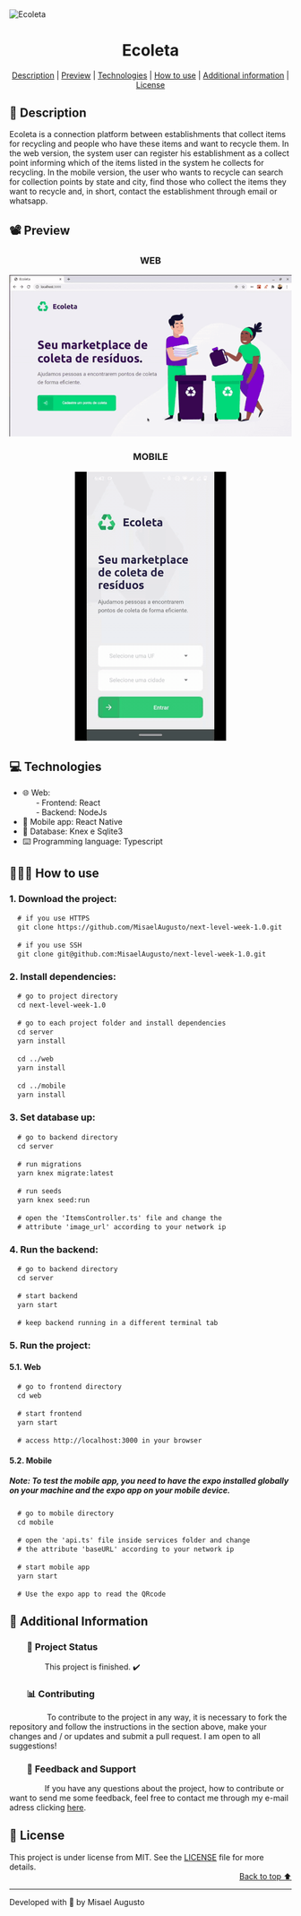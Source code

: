 <img id="cover" align="center" src="https://ik.imagekit.io/ocq8ayf2ug/ecoleta-cover_W6reugnPO.png" alt="Ecoleta" />

<h1 id="title" align="center">Ecoleta</h1>

<div align="center">
  <a href="#description">Description</a> |
  <a href="#preview">Preview</a> |
  <a href="#technologies">Technologies</a> |
  <a href="#how-to-use">How to use</a> |
  <a href="#info">Additional information</a> |
  <a href="#license">License</a>
</div>

<h2 id="description">📑️ Description</h2>
<p>
  Ecoleta is a connection platform between establishments that collect items for recycling and people who have these items and want to recycle them. In the web version, the system user can register his establishment as a collect point informing which of the items listed in the system he collects for recycling. In the mobile version, the user who wants to recycle can search for collection points by state and city, find those who collect the items they want to recycle and, in short, contact the establishment through email or whatsapp.
</p>

<h2 id="preview">📽️ Preview</h2>

<h3 align="center">WEB</h3>

<div align="center">
  <img src="./web/src/assets/preview.gif" alt="Ecoleta web"/>
</div>

<h3 align="center">MOBILE</h3>

<div align="center">
  <img src="./mobile/src/assets/preview.gif" alt="Ecoleta mobile"/>
</div>

<h2 id="technologies">💻️ Technologies</h2>
<ul>
  <li>🌐️ Web:</li>
  <div>&nbsp;&nbsp;&nbsp;&nbsp;&nbsp;&nbsp;- Frontend: React</li></div>
  <div>&nbsp;&nbsp;&nbsp;&nbsp;&nbsp;&nbsp;- Backend: NodeJs</li></div>
  <li>📱️ Mobile app: React Native</li>
  <li>💾️ Database: Knex e Sqlite3</li>
  <li>⌨️ Programming language: Typescript</li>
</ul>

<h2 id="how-to-use">👨🏽‍💻️ How to use</h2>
<h3>1. Download the project:</h3>

```
  # if you use HTTPS
  git clone https://github.com/MisaelAugusto/next-level-week-1.0.git

  # if you use SSH
  git clone git@github.com:MisaelAugusto/next-level-week-1.0.git
```

<h3>2. Install dependencies:</h3>

```
  # go to project directory
  cd next-level-week-1.0

  # go to each project folder and install dependencies
  cd server
  yarn install

  cd ../web
  yarn install

  cd ../mobile
  yarn install
```

<h3>3. Set database up:</h3>

```
  # go to backend directory
  cd server

  # run migrations
  yarn knex migrate:latest

  # run seeds
  yarn knex seed:run

  # open the 'ItemsController.ts' file and change the
  # attribute 'image_url' according to your network ip
```

<h3>4. Run the backend:</h3>

```
  # go to backend directory
  cd server

  # start backend
  yarn start

  # keep backend running in a different terminal tab
```

<h3>5. Run the project:</h3>

<h4>5.1. Web</h4>

```
  # go to frontend directory
  cd web

  # start frontend
  yarn start

  # access http://localhost:3000 in your browser
```

<h4>5.2. Mobile</h4>

<h5>Note: To test the mobile app, you need to have the expo installed globally on your machine and the expo app on your mobile device.</h5>

```
  # go to mobile directory
  cd mobile

  # open the 'api.ts' file inside services folder and change
  # the attribute 'baseURL' according to your network ip

  # start mobile app
  yarn start

  # Use the expo app to read the QRcode
```

<h2 id="info">📌️ Additional Information</h2>
<h3 id="status">&nbsp;&nbsp;&nbsp;&nbsp;&nbsp;&nbsp;&nbsp;&nbsp;🔎️ Project Status</h3>
<p>
&nbsp;&nbsp;&nbsp;&nbsp;&nbsp;&nbsp;&nbsp;&nbsp;&nbsp;&nbsp;&nbsp;&nbsp;&nbsp;&nbsp;&nbsp;&nbsp;This project is finished. ✔️</p>

<h3 id="contributing">&nbsp;&nbsp;&nbsp;&nbsp;&nbsp;&nbsp;&nbsp;&nbsp;📊️ Contributing</h3>
<p>
&nbsp;&nbsp;&nbsp;&nbsp;&nbsp;&nbsp;&nbsp;&nbsp;&nbsp;&nbsp;&nbsp;&nbsp;&nbsp;&nbsp;&nbsp;&nbsp;
To contribute to the project in any way, it is necessary to fork the repository and follow the instructions in the section above, make your changes and / or updates and submit a pull request. I am open to all suggestions!</p>

<h3 id="feedback-support">&nbsp;&nbsp;&nbsp;&nbsp;&nbsp;&nbsp;&nbsp;&nbsp;💬️ Feedback and Support</h3>
<p>
&nbsp;&nbsp;&nbsp;&nbsp;&nbsp;&nbsp;&nbsp;&nbsp;&nbsp;&nbsp;&nbsp;&nbsp;&nbsp;&nbsp;&nbsp;&nbsp;If you have any questions about the project, how to contribute or want to send me some feedback, feel free to contact me through my e-mail adress clicking <a href="https://mail.google.com/mail/u/0/?view=cm&fs=1&to=misael.costa@ccc.ufcg.edu.br&su=(Feedback or Support) for 'Ecoleta'&tf=1">here</a>.</p>

<h2 id="license">📜️ License</h2>
<div>
  <div>
    This project is under license from MIT. See the <a href="LICENSE">LICENSE</a> file for more details.
  </div>
  <div align="right">
    <a href="#cover">Back to top ⬆️</a>
  </div>
</div>

---
<p>Developed with 💙️ by Misael Augusto</p>
